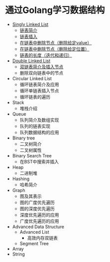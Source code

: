 # 通过Golang学习数据结构
- [Singly Linked List](https://beuself.xyz/tags/singly-linked-list/)
    - [链表简介](https://beuself.xyz/post/date-structures-with-go/%E9%93%BE%E8%A1%A8%E7%AE%80%E4%BB%8B/)
    - [链表插入](https://beuself.xyz/post/date-structures-with-go/%E6%8F%92%E5%85%A5%E8%8A%82%E7%82%B9/)
    - [在链表中删除节点（删除给定value）](https://beuself.xyz/post/date-structures-with-go/1-6%E5%88%A0%E9%99%A4%E9%93%BE%E8%A1%A8/)
    - [在链表中删除节点（删除给定位置）](https://beuself.xyz/post/date-structures-with-go/1-5%E5%88%A0%E9%99%A4%E8%8A%82%E7%82%B9%E6%8C%87%E5%AE%9A%E4%BD%8D%E7%BD%AE/)
    - [链表的长度（迭代和递归）](https://beuself.xyz/post/date-structures-with-go/1-7%E9%93%BE%E8%A1%A8%E7%9A%84%E9%95%BF%E5%BA%A6%E8%BF%AD%E4%BB%A3%E5%92%8C%E9%80%92%E5%BD%92/)
- [Double Linked List](https://beuself.xyz/tags/double-linked-list/)
    - [双链表简介及插入节点](https://beuself.xyz/post/date-structures-with-go/double-linked-list/2-1%E5%8F%8C%E9%93%BE%E8%A1%A8%E7%AE%80%E4%BB%8B%E5%8F%8A%E6%8F%92%E5%85%A5/)
    - 删除双向链表中的节点
- Circular Linked List
    - 循环链表简介及应用
    - 循环单链表插入节点
    - 循环链表的遍历
- Stack
    - 堆栈介绍
- Queue
    - 队列简介及数组实现
    - 队列的链表实现
    - 队列数据结构的应用
- Binary tree
    - 二叉树简介
    - 二叉树属性
- Binary Search Tree
    - 在BST中搜索并插入
- Heap
    - 二进制堆
- Hashing
    - 哈希简介
- Graph
    - 图及其表示
    - 图的广度优先遍历
    - 图的深度优先遍历
    - 深度优先遍历的应用
    - 广度优先遍历的应用
- Advanced Data Structure
    - Advanced List
        - 高效内存双链表
    - Segment Tree
- Array
- String
    